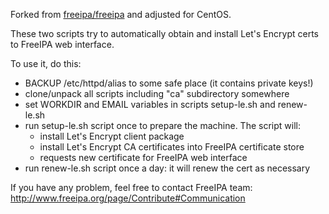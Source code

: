 Forked from [freeipa/freeipa](https://github.com/freeipa/freeipa-letsencrypt) and adjusted for CentOS.

These two scripts try to automatically obtain and install Let's Encrypt certs
to FreeIPA web interface.

To use it, do this:
* BACKUP /etc/httpd/alias to some safe place (it contains private keys!)
* clone/unpack all scripts including "ca" subdirectory somewhere
* set WORKDIR and EMAIL variables in scripts setup-le.sh and renew-le.sh
* run setup-le.sh script once to prepare the machine. The script will:
  * install Let's Encrypt client package
  * install Let's Encrypt CA certificates into FreeIPA certificate store
  * requests new certificate for FreeIPA web interface
* run renew-le.sh script once a day: it will renew the cert as necessary


If you have any problem, feel free to contact FreeIPA team:
http://www.freeipa.org/page/Contribute#Communication
